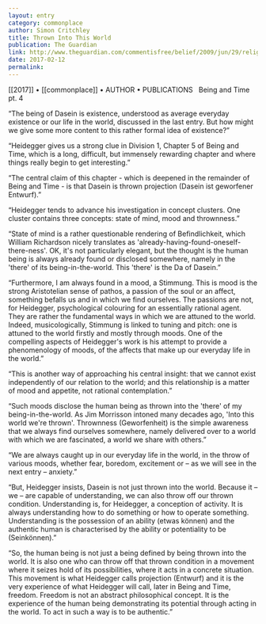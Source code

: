 ```yaml
---
layout: entry
category: commonplace
author: Simon Critchley
title: Thrown Into This World
publication: The Guardian
link: http://www.theguardian.com/commentisfree/belief/2009/jun/29/religion-philosophy
date: 2017-02-12
permalink: 
---
```


[[2017]] • [[commonplace]] • AUTHOR • PUBLICATIONS 
 
Being and Time pt. 4

“The being of Dasein is existence, understood as average everyday existence or our life in the world, discussed in the last entry. But how might we give some more content to this rather formal idea of existence?”

“Heidegger gives us a strong clue in Division 1, Chapter 5 of Being and Time, which is a long, difficult, but immensely rewarding chapter and where things really begin to get interesting.”

“The central claim of this chapter - which is deepened in the remainder of Being and Time - is that Dasein is thrown projection (Dasein ist geworfener Entwurf).”

“Heidegger tends to advance his investigation in concept clusters. One cluster contains three concepts: state of mind, mood and thrownness.”

“State of mind is a rather questionable rendering of Befindlichkeit, which William Richardson nicely translates as 'already-having-found-oneself-there-ness'. OK, it's not particularly elegant, but the thought is the human being is always already found or disclosed somewhere, namely in the 'there' of its being-in-the-world. This 'there' is the Da of Dasein.”

“Furthermore, I am always found in a mood, a Stimmung. This is mood is the strong Aristotelian sense of pathos, a passion of the soul or an affect, something befalls us and in which we find ourselves. The passions are not, for Heidegger, psychological colouring for an essentially rational agent. They are rather the fundamental ways in which we are attuned to the world. Indeed, musicologically, Stimmung is linked to tuning and pitch: one is attuned to the world firstly and mostly through moods. One of the compelling aspects of Heidegger's work is his attempt to provide a phenomenology of moods, of the affects that make up our everyday life in the world.”

“This is another way of approaching his central insight: that we cannot exist independently of our relation to the world; and this relationship is a matter of mood and appetite, not rational contemplation.”

“Such moods disclose the human being as thrown into the 'there' of my being-in-the-world. As Jim Morrisson intoned many decades ago, 'Into this world we're thrown'. Thrownness (Geworfenheit) is the simple awareness that we always find ourselves somewhere, namely delivered over to a world with which we are fascinated, a world we share with others.”

“We are always caught up in our everyday life in the world, in the throw of various moods, whether fear, boredom, excitement or – as we will see in the next entry – anxiety.”

“But, Heidegger insists, Dasein is not just thrown into the world. Because it – we – are capable of understanding, we can also throw off our thrown condition. Understanding is, for Heidegger, a conception of activity. It is always understanding how to do something or how to operate something. Understanding is the possession of an ability (etwas können) and the authentic human is characterised by the ability or potentiality to be (Seinkönnen).”

“So, the human being is not just a being defined by being thrown into the world. It is also one who can throw off that thrown condition in a movement where it seizes hold of its possibilities, where it acts in a concrete situation. This movement is what Heidegger calls projection (Entwurf) and it is the very experience of what Heidegger will call, later in Being and Time, freedom. Freedom is not an abstract philosophical concept. It is the experience of the human being demonstrating its potential through acting in the world. To act in such a way is to be authentic.”
